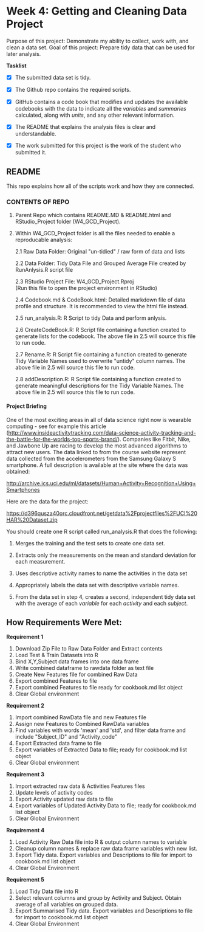 # Week 4: Getting and Cleaning Data Project
Purpose of this project: Demonstrate my ability to collect, work with, and clean a data set.
Goal of this project: Prepare tidy data that can be used for later analysis.

**Tasklist**

- [x] The submitted data set is tidy.

- [x] The Github repo contains the required scripts.

- [x] GitHub contains a code book that modifies and updates the available codebooks with the data to indicate all the *variables* and *summaries* calculated, along with *units*, and any other relevant information.

- [x] The README that explains the analysis files is clear and understandable.

- [x] The work submitted for this project is the work of the student who submitted it.

## README
This repo explains how all of the scripts work and how they are connected.

### CONTENTS OF REPO
1. Parent Repo which contains README.MD & README.html and RStudio_Project folder (W4_GCD_Project).
2. Within W4_GCD_Project folder is all the files needed to enable a reproducable analysis:

    2.1 Raw Data Folder: Original "un-tidied" / raw form of data and lists
    
    2.2 Data Folder: Tidy Data File and Grouped Average File created by 
    RunAnlysis.R script file
    
    2.3 RStudio Project File: W4_GCD_Project.Rproj  
    (Run this file to open the project environment in RStudio)
    
    2.4 Codebook.md & CodeBook.html: Detailed markdown file of data profile
    and structure.  It is recommended to view the html file instead.
    
    2.5 run_analysis.R: R Script to tidy Data and perform anlysis.
    
    2.6 CreateCodeBook.R: R Script file containing a function created
    to generate lists for the codebook. The above file in 2.5 will source this 
    file to run code.
    
    2.7 Rename.R: R Script file containing a function created
    to generate Tidy Variable Names used to overwrite "untidy" column names.
    The above file in 2.5 will source this file to run code.
    
    2.8 addDescription.R: R Script file containing a function created
    to generate meaningful descriptions for the Tidy Variable Names.
    The above file in 2.5 will source this file to run code.
    

#### Project Briefing

One of the most exciting areas in all of data science right now is wearable computing - see for example this article (http://www.insideactivitytracking.com/data-science-activity-tracking-and-the-battle-for-the-worlds-top-sports-brand/). Companies like Fitbit, Nike, and Jawbone Up are racing to develop the most advanced algorithms to attract new users. The data linked to from the course website represent data collected from the accelerometers from the Samsung Galaxy S smartphone. A full description is available at the site where the data was obtained:

http://archive.ics.uci.edu/ml/datasets/Human+Activity+Recognition+Using+Smartphones

Here are the data for the project:

https://d396qusza40orc.cloudfront.net/getdata%2Fprojectfiles%2FUCI%20HAR%20Dataset.zip

You should create one R script called run_analysis.R that does the following:

1. Merges the training and the test sets to create one data set.

2. Extracts only the measurements on the mean and standard deviation for each measurement.

3. Uses descriptive activity names to name the activities in the data set

4. Appropriately labels the data set with descriptive variable names.

5. From the data set in step 4, creates a second, independent tidy data set with the average of each *variable* for each *activity* and each *subject*.   
    
## How Requirements Were Met:

**Requirement 1**

1. Download Zip File to Raw Data Folder and Extract contents
2. Load Test & Train Datasets into R
3. Bind X,Y,Subject data frames into one data frame
4. Write combined dataframe to rawdata folder as text file
5. Create New Features file for combined Raw Data
6. Export combined Features to file
7. Export combined Features to file ready for cookbook.md list object
8. Clear Global environment

**Requirement 2**

1. Import combined RawData file and new Features file
2. Assign new Features to Combined RawData variables
3. Find variables with words 'mean' and 'std', and
   filter data frame and include "Subject_ID" and "Activity_code"
4. Export Extracted data frame to file
5. Export variables of Extracted Data to file; ready for cookbook.md list object
6. Clear Global environment

**Requirement 3**

1. Import extracted raw data & Activities Features files
2. Update levels of activity codes 
3. Export Activity updated raw data to file
4. Export variables of Updated Activity Data to file; ready for cookbook.md 
   list object
5. Clear Global Environment

**Requirement 4**

1. Load Activity Raw Data file into R & output column names to variable
2. Cleanup column names & replace raw data frame variables with new list.
3. Export Tidy data. Export variables and Descriptions to file for import to cookbook.md list object
4. Clear Global Environment

**Requirement 5**

1. Load Tidy Data file into R
2. Select relevant columns and group by Activity and Subject. Obtain average 
   of all variables on grouped data.
3. Export Summarised  Tidy data. Export variables and Descriptions to file for
   import to cookbook.md list object
4. Clear Global Environment
